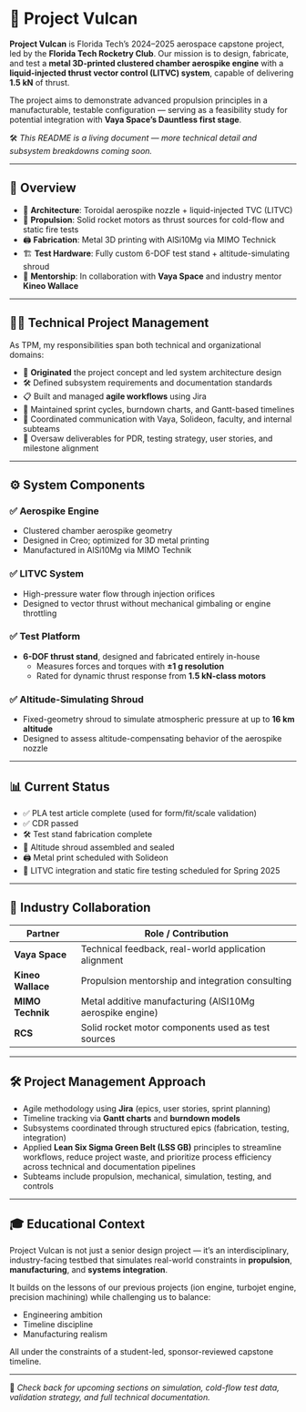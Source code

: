 # 🧨 Project Vulcan

**Project Vulcan** is Florida Tech’s 2024–2025 aerospace capstone project, led by the **Florida Tech Rocketry Club**. Our mission is to design, fabricate, and test a **metal 3D-printed clustered chamber aerospike engine** with a **liquid-injected thrust vector control (LITVC) system**, capable of delivering **1.5 kN** of thrust.

The project aims to demonstrate advanced propulsion principles in a manufacturable, testable configuration — serving as a feasibility study for potential integration with **Vaya Space’s Dauntless first stage**.

🛠️ *This README is a living document — more technical detail and subsystem breakdowns coming soon.*

---

## 🧭 Overview

- 🔩 **Architecture**: Toroidal aerospike nozzle + liquid-injected TVC (LITVC)  
- 🚀 **Propulsion**: Solid rocket motors as thrust sources for cold-flow and static fire tests  
- 🖨️ **Fabrication**: Metal 3D printing with AlSi10Mg via MIMO Technick  
- 🏗️ **Test Hardware**: Fully custom 6-DOF test stand + altitude-simulating shroud  
- 🤝 **Mentorship**: In collaboration with **Vaya Space** and industry mentor **Kineo Wallace**

---

## 🧑‍💼 Technical Project Management

As TPM, my responsibilities span both technical and organizational domains:

- 🧠 **Originated** the project concept and led system architecture design  
- 🛠️ Defined subsystem requirements and documentation standards  
- 📋 Built and managed **agile workflows** using Jira  
- 🔄 Maintained sprint cycles, burndown charts, and Gantt-based timelines  
- 🤝 Coordinated communication with Vaya, Solideon, faculty, and internal subteams  
- 📂 Oversaw deliverables for PDR, testing strategy, user stories, and milestone alignment  

---

## ⚙️ System Components

### ✅ Aerospike Engine
- Clustered chamber aerospike geometry  
- Designed in Creo; optimized for 3D metal printing  
- Manufactured in AlSi10Mg via MIMO Technik

### ✅ LITVC System
- High-pressure water flow through injection orifices  
- Designed to vector thrust without mechanical gimbaling or engine throttling 

### ✅ Test Platform
- **6-DOF thrust stand**, designed and fabricated entirely in-house  
  - Measures forces and torques with **±1 g resolution**  
  - Rated for dynamic thrust response from **1.5 kN-class motors**

### ✅ Altitude-Simulating Shroud
- Fixed-geometry shroud to simulate atmospheric pressure at up to **16 km altitude**  
- Designed to assess altitude-compensating behavior of the aerospike nozzle

---

## 📊 Current Status

- ✅ PLA test article complete (used for form/fit/scale validation)  
- ✅ CDR passed  
- 🛠️ Test stand fabrication complete  
- 🌄 Altitude shroud assembled and sealed  
- 🖨️ Metal print scheduled with Solideon  
- 🔩 LITVC integration and static fire testing scheduled for Spring 2025

---

## 🤝 Industry Collaboration

| Partner           | Role / Contribution                                      |
|-------------------|-----------------------------------------------------------|
| **Vaya Space**     | Technical feedback, real-world application alignment      |
| **Kineo Wallace**  | Propulsion mentorship and integration consulting          |
| **MIMO Technik**       | Metal additive manufacturing (AlSI10Mg aerospike engine)   |
| **RCS**            | Solid rocket motor components used as test sources        |

---

## 🛠️ Project Management Approach

- Agile methodology using **Jira** (epics, user stories, sprint planning)  
- Timeline tracking via **Gantt charts** and **burndown models**  
- Subsystems coordinated through structured epics (fabrication, testing, integration)  
- Applied **Lean Six Sigma Green Belt (LSS GB)** principles to streamline workflows, reduce project waste, and prioritize process efficiency across technical and documentation pipelines  
- Subteams include propulsion, mechanical, simulation, testing, and controls

---

## 🎓 Educational Context

Project Vulcan is not just a senior design project — it’s an interdisciplinary, industry-facing testbed that simulates real-world constraints in **propulsion**, **manufacturing**, and **systems integration**.

It builds on the lessons of our previous projects (ion engine, turbojet engine, precision machining) while challenging us to balance:
- Engineering ambition  
- Timeline discipline  
- Manufacturing realism

All under the constraints of a student-led, sponsor-reviewed capstone timeline.

---

📌 *Check back for upcoming sections on simulation, cold-flow test data, validation strategy, and full technical documentation.*
